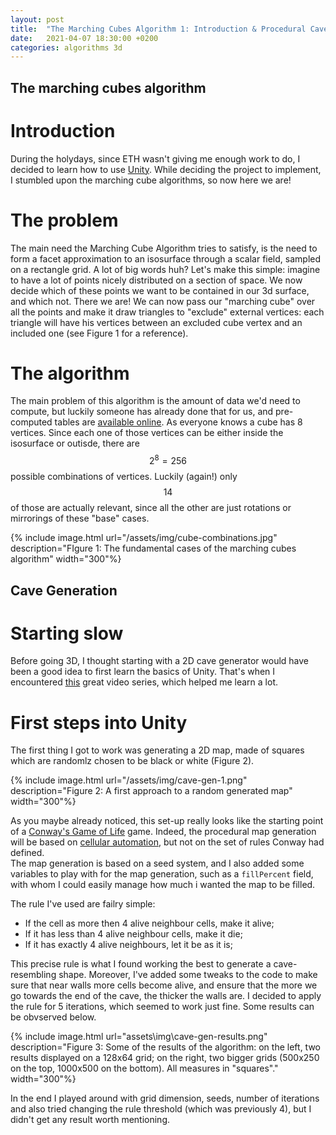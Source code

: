 ```yaml
---
layout: post
title:  "The Marching Cubes Algorithm 1: Introduction & Procedural Cave Generation in 2D"
date:   2021-04-07 18:30:00 +0200
categories: algorithms 3d
---
```


## The marching cubes algorithm

# Introduction
During the holydays, since ETH wasn't giving me enough work to do, I decided to learn how to use [Unity](https://unity.com/).
While deciding the project to implement, I stumbled upon the marching cube algorithms, so now here we are!

# The problem
The main need the Marching Cube Algorithm tries to satisfy, is the need to form a facet approximation to an isosurface through a scalar field, sampled on a rectangle grid. A lot of big words huh? Let's make this simple: imagine to have a lot of points nicely distributed on a section of space. We now decide which of these points we want to be contained in our 3d surface, and which not. There we are! We can now pass our "marching cube" over all the points and make it draw triangles to "exclude" external vertices: each triangle will have his vertices between an excluded cube vertex and an included one (see Figure 1 for a reference).

# The algorithm
The main problem of this algorithm is the amount of data we'd need to compute, but luckily someone has already done that for us, and pre-computed tables are [available online](http://paulbourke.net/geometry/polygonise/).
As everyone knows a cube has 8 vertices. Since each one of those vertices can be either inside the isosurface or outisde, there are $$ 2^{8} = 256 $$ possible combinations of vertices. Luckily (again!) only $$ 14 $$ of those are actually relevant, since all the other are just rotations or mirrorings of these "base" cases.

{% include image.html 
    url="/assets/img/cube-combinations.jpg" 
    description="FIgure 1: The fundamental cases of the marching cubes algorithm" 
    width="300"%}

## Cave Generation

# Starting slow
Before going 3D, I thought starting with a 2D cave generator would have been a good idea to first learn the basics of Unity. That's when I encountered [this](https://www.youtube.com/watch?v=v7yyZZjF1z4) great video series, which helped me learn a lot.

# First steps into Unity

The first thing I got to work was generating a 2D map, made of squares which are randomlz chosen to be black or white (Figure 2).

{% include image.html 
    url="/assets/img/cave-gen-1.png" 
    description="Figure 2: A first approach to a random generated map" 
    width="300"%}

As you maybe already noticed, this set-up really looks like the starting point of a [Conway's Game of Life](https://en.wikipedia.org/wiki/Conway%27s_Game_of_Life) game. Indeed, the procedural map generation will be based on [cellular automation](https://en.wikipedia.org/wiki/Cellular_automaton), but not on the set of rules Conway had defined.    
The map generation is based on a seed system, and I also added some variables to play with for the map generation, such as a `fillPercent` field, with whom I could easily manage how much i wanted the map to be filled.

The rule I've used are failry simple:
- If the cell as more then 4 alive neighbour cells, make it alive; 
- If it has less than 4 alive neighbour cells, make it die;
- If it has exactly 4 alive neighbours, let it be as it is;

This precise rule is what I found working the best to generate a cave-resembling shape. Moreover, I've added some tweaks to the code to make sure that near walls more cells become alive, and ensure that the more we go towards the end of the cave, the thicker the walls are. I decided to apply the rule for 5 iterations, which seemed to work just fine. Some results can be obvserved below.

{% include image.html 
    url="assets\img\cave-gen-results.png" 
    description="Figure 3: Some of the results of the algorithm: on the left, two results displayed on a 128x64 grid; on the right, two bigger grids (500x250 on the top, 1000x500 on the bottom). All measures in "squares"." 
    width="300"%}

In the end I played around with grid dimension, seeds, number of iterations and also tried changing the rule threshold (which was previously 4), but I didn't get any result worth mentioning.